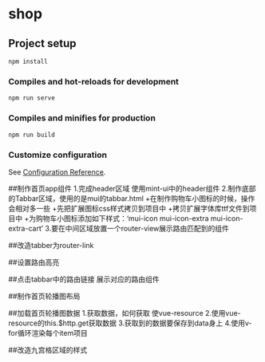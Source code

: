 # shop

## Project setup
```
npm install
```

### Compiles and hot-reloads for development
```
npm run serve
```

### Compiles and minifies for production
```
npm run build
```

### Customize configuration
See [Configuration Reference](https://cli.vuejs.org/config/).


##制作首页app组件
1.完成header区域 使用mint-ui中的header组件
2.制作底部的Tabbar区域，使用的是mui的tabbar.html
 +在制作购物车小图标的时候，操作会相对多一些
 +先把扩展图标css样式拷贝到项目中
 +拷贝扩展字体库ttf文件到项目中
 +为购物车小图标添加如下样式：‘mui-icon mui-icon-extra mui-icon-extra-cart’
3.要在中间区域放置一个router-view展示路由匹配到的组件

##改造tabber为router-link

##设置路由高亮

##点击tabbar中的路由链接 展示对应的路由组件

##制作首页轮播图布局

##加载首页轮播图数据
1.获取数据，如何获取 使vue-resource
2.使用vue-resource的this.$http.get获取数据
3.获取到的数据要保存到data身上
4.使用v-for循环渲染每个item项目

##改造九宫格区域的样式